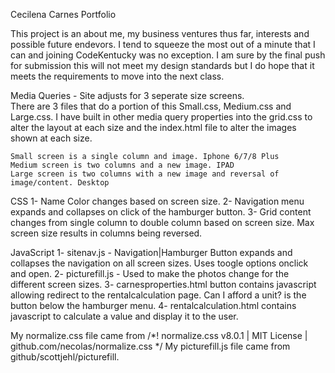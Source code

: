 Cecilena Carnes Portfolio

This project is an about me, my business ventures thus far, interests and possible future endevors.  I tend to squeeze the most out of a minute that I can and joining CodeKentucky was no exception.  I am sure by the final push for submission this will not meet my design standards but I do hope that it meets the requirements to move into the next class.





Media Queries - Site adjusts for 3 seperate size screens.  
There are 3 files that do a portion of this Small.css, Medium.css and Large.css. I have built in other media query properties into the grid.css to alter the layout at each size and the index.html file to alter the images shown at each size.

    Small screen is a single column and image. Iphone 6/7/8 Plus
    Medium screen is two columns and a new image. IPAD
    Large screen is two columns with a new image and reversal of image/content. Desktop


CSS
    1- Name Color changes based on screen size. 
    2- Navigation menu expands and collapses on click of the hamburger button.
    3- Grid content changes from single column to double column based on screen size.  Max screen size results in columns being reversed.




JavaScript
    1- sitenav.js - Navigation|Hamburger Button expands and collapses the navigation on all screen sizes. Uses toogle options onclick and open.
    2- picturefill.js - Used to make the photos change for the different screen sizes.
    3- carnesproperties.html button contains javascript allowing redirect to the rentalcalculation page. Can I afford a unit? is the button below the hamburger menu.
    4- rentalcalculation.html contains javascript to calculate a value and display it to the user.








    
My normalize.css file came from /*! normalize.css v8.0.1 | MIT License | github.com/necolas/normalize.css */
My picturefill.js file came from github/scottjehl/picturefill.
